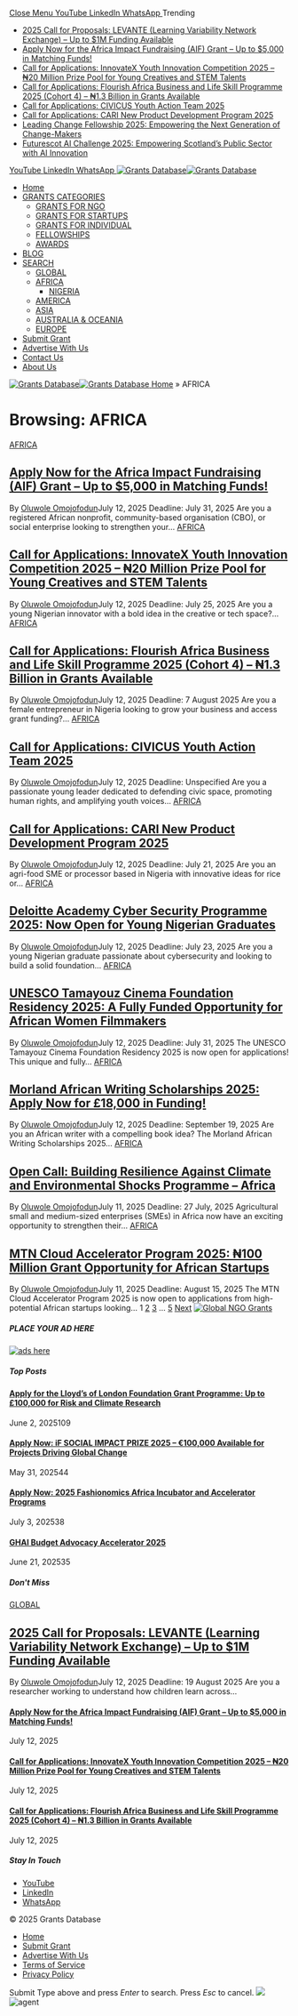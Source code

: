 [ Close Menu ](https://grantsdatabase.org/category/africa/)
[ YouTube ](https://grantsdatabase.org/category/africa/) [ LinkedIn ](https://www.linkedin.com/company/grants-database/) [ WhatsApp ](https://whatsapp.com/channel/0029Vb6Y8bX8qJ00zB0x4f13)
Trending
  * [2025 Call for Proposals: LEVANTE (Learning Variability Network Exchange) – Up to $1M Funding Available](https://grantsdatabase.org/2025/07/12/2025-call-for-proposals-levante-learning-variability-network-exchange-up-to-1m-funding-available/)
  * [Apply Now for the Africa Impact Fundraising (AIF) Grant – Up to $5,000 in Matching Funds!](https://grantsdatabase.org/2025/07/12/apply-now-for-the-africa-impact-fundraising-aif-grant-up-to-5000-in-matching-funds/)
  * [Call for Applications: InnovateX Youth Innovation Competition 2025 – ₦20 Million Prize Pool for Young Creatives and STEM Talents](https://grantsdatabase.org/2025/07/12/call-for-applications-innovatex-youth-innovation-competition-2025/)
  * [Call for Applications: Flourish Africa Business and Life Skill Programme 2025 (Cohort 4) – ₦1.3 Billion in Grants Available](https://grantsdatabase.org/2025/07/12/flourish-africa-business-and-life-skill-programme-2025/)
  * [Call for Applications: CIVICUS Youth Action Team 2025](https://grantsdatabase.org/2025/07/12/call-for-applications-civicus-youth-action-team-2025/)
  * [Call for Applications: CARI New Product Development Program 2025](https://grantsdatabase.org/2025/07/12/call-for-applications-cari-new-product-development-program-2025/)
  * [Leading Change Fellowship 2025: Empowering the Next Generation of Change-Makers](https://grantsdatabase.org/2025/07/12/leading-change-fellowship-2025/)
  * [Futurescot AI Challenge 2025: Empowering Scotland’s Public Sector with AI Innovation](https://grantsdatabase.org/2025/07/12/futurescot-ai-challenge-2025/)


[ YouTube ](https://grantsdatabase.org/category/africa/) [ LinkedIn ](https://www.linkedin.com/company/grants-database/) [ WhatsApp ](https://whatsapp.com/channel/0029Vb6Y8bX8qJ00zB0x4f13)
[ ![Grants Database](https://grantsdatabase.org/wp-content/uploads/2025/05/black.png)![Grants Database](https://grantsdatabase.org/wp-content/uploads/2025/05/Grant-Database-286-x-49-px.png) ](https://grantsdatabase.org/ "Grants Database")
  * [Home](https://grantsdatabase.org)
  * [GRANTS CATEGORIES](https://grantsdatabase.org/category/africa/)
    * [GRANTS FOR NGO](https://grantsdatabase.org/category/grants-for-ngo/)
    * [GRANTS FOR STARTUPS](https://grantsdatabase.org/category/grants-for-startups/)
    * [GRANTS FOR INDIVIDUAL](https://grantsdatabase.org/category/grants-for-individual/)
    * [FELLOWSHIPS](https://grantsdatabase.org/category/fellowships/)
    * [AWARDS](https://grantsdatabase.org/category/awards/)
  * [BLOG](https://grantsdatabase.org/category/blog/)
  * [SEARCH](https://grantsdatabase.org/category/africa/)
    * [GLOBAL](https://grantsdatabase.org/category/global/)
    * [AFRICA](https://grantsdatabase.org/category/africa/)
      * [NIGERIA](https://grantsdatabase.org/category/africa/nigeria/)
    * [AMERICA](https://grantsdatabase.org/category/america/)
    * [ASIA](https://grantsdatabase.org/category/asia/)
    * [AUSTRALIA & OCEANIA](https://grantsdatabase.org/category/australia-oceania/)
    * [EUROPE](https://grantsdatabase.org/category/europe/)
  * [Submit Grant](https://grantsdatabase.org/submit-grant/)
  * [Advertise With Us](https://grantsdatabase.org/advertise-with-us/)
  * [Contact Us](https://grantsdatabase.org/contact-us/)
  * [About Us](https://grantsdatabase.org/about-us/)


[ ](https://grantsdatabase.org/category/africa/ "Switch to Dark Design - easier on eyes.") [ ](https://grantsdatabase.org/category/africa/ "Switch to Light Design.")
[ ![Grants Database](https://grantsdatabase.org/wp-content/uploads/2025/05/black.png)![Grants Database](https://grantsdatabase.org/wp-content/uploads/2025/05/Grant-Database-286-x-49-px.png) ](https://grantsdatabase.org/ "Grants Database")
[ ](https://grantsdatabase.org/category/africa/ "Search")
[Home](https://grantsdatabase.org/) » AFRICA
#  Browsing: AFRICA
[](https://grantsdatabase.org/2025/07/12/apply-now-for-the-africa-impact-fundraising-aif-grant-up-to-5000-in-matching-funds/ "Apply Now for the Africa Impact Fundraising \(AIF\) Grant – Up to $5,000 in Matching Funds!") [AFRICA](https://grantsdatabase.org/category/africa/)
## [Apply Now for the Africa Impact Fundraising (AIF) Grant – Up to $5,000 in Matching Funds!](https://grantsdatabase.org/2025/07/12/apply-now-for-the-africa-impact-fundraising-aif-grant-up-to-5000-in-matching-funds/)
By [Oluwole Omojofodun](https://grantsdatabase.org/author/oluwole-omojofodun/ "Posts by Oluwole Omojofodun")July 12, 2025
Deadline: July 31, 2025 Are you a registered African nonprofit, community-based organisation (CBO), or social enterprise looking to strengthen your…
[](https://grantsdatabase.org/2025/07/12/call-for-applications-innovatex-youth-innovation-competition-2025/ "Call for Applications: InnovateX Youth Innovation Competition 2025 – ₦20 Million Prize Pool for Young Creatives and STEM Talents") [AFRICA](https://grantsdatabase.org/category/africa/)
## [Call for Applications: InnovateX Youth Innovation Competition 2025 – ₦20 Million Prize Pool for Young Creatives and STEM Talents](https://grantsdatabase.org/2025/07/12/call-for-applications-innovatex-youth-innovation-competition-2025/)
By [Oluwole Omojofodun](https://grantsdatabase.org/author/oluwole-omojofodun/ "Posts by Oluwole Omojofodun")July 12, 2025
Deadline: July 25, 2025 Are you a young Nigerian innovator with a bold idea in the creative or tech space?…
[](https://grantsdatabase.org/2025/07/12/flourish-africa-business-and-life-skill-programme-2025/ "Call for Applications: Flourish Africa Business and Life Skill Programme 2025 \(Cohort 4\) – ₦1.3 Billion in Grants Available") [AFRICA](https://grantsdatabase.org/category/africa/)
## [Call for Applications: Flourish Africa Business and Life Skill Programme 2025 (Cohort 4) – ₦1.3 Billion in Grants Available](https://grantsdatabase.org/2025/07/12/flourish-africa-business-and-life-skill-programme-2025/)
By [Oluwole Omojofodun](https://grantsdatabase.org/author/oluwole-omojofodun/ "Posts by Oluwole Omojofodun")July 12, 2025
Deadline: 7 August 2025 Are you a female entrepreneur in Nigeria looking to grow your business and access grant funding?…
[](https://grantsdatabase.org/2025/07/12/call-for-applications-civicus-youth-action-team-2025/ "Call for Applications: CIVICUS Youth Action Team 2025") [AFRICA](https://grantsdatabase.org/category/africa/)
## [Call for Applications: CIVICUS Youth Action Team 2025](https://grantsdatabase.org/2025/07/12/call-for-applications-civicus-youth-action-team-2025/)
By [Oluwole Omojofodun](https://grantsdatabase.org/author/oluwole-omojofodun/ "Posts by Oluwole Omojofodun")July 12, 2025
Deadline: Unspecified Are you a passionate young leader dedicated to defending civic space, promoting human rights, and amplifying youth voices…
[](https://grantsdatabase.org/2025/07/12/call-for-applications-cari-new-product-development-program-2025/ "Call for Applications: CARI New Product Development Program 2025") [AFRICA](https://grantsdatabase.org/category/africa/)
## [Call for Applications: CARI New Product Development Program 2025](https://grantsdatabase.org/2025/07/12/call-for-applications-cari-new-product-development-program-2025/)
By [Oluwole Omojofodun](https://grantsdatabase.org/author/oluwole-omojofodun/ "Posts by Oluwole Omojofodun")July 12, 2025
Deadline: July 21, 2025 Are you an agri-food SME or processor based in Nigeria with innovative ideas for rice or…
[](https://grantsdatabase.org/2025/07/12/deloitte-academy-cyber-security-programme-2025/ "Deloitte Academy Cyber Security Programme 2025: Now Open for Young Nigerian Graduates") [AFRICA](https://grantsdatabase.org/category/africa/)
## [Deloitte Academy Cyber Security Programme 2025: Now Open for Young Nigerian Graduates](https://grantsdatabase.org/2025/07/12/deloitte-academy-cyber-security-programme-2025/)
By [Oluwole Omojofodun](https://grantsdatabase.org/author/oluwole-omojofodun/ "Posts by Oluwole Omojofodun")July 12, 2025
Deadline: July 23, 2025 Are you a young Nigerian graduate passionate about cybersecurity and looking to build a solid foundation…
[](https://grantsdatabase.org/2025/07/12/unesco-tamayouz-cinema-foundation-residency-2025/ "UNESCO Tamayouz Cinema Foundation Residency 2025: A Fully Funded Opportunity for African Women Filmmakers") [AFRICA](https://grantsdatabase.org/category/africa/)
## [UNESCO Tamayouz Cinema Foundation Residency 2025: A Fully Funded Opportunity for African Women Filmmakers](https://grantsdatabase.org/2025/07/12/unesco-tamayouz-cinema-foundation-residency-2025/)
By [Oluwole Omojofodun](https://grantsdatabase.org/author/oluwole-omojofodun/ "Posts by Oluwole Omojofodun")July 12, 2025
Deadline: July 31, 2025 The UNESCO Tamayouz Cinema Foundation Residency 2025 is now open for applications! This unique and fully…
[](https://grantsdatabase.org/2025/07/12/morland-african-writing-scholarships-2025/ "Morland African Writing Scholarships 2025: Apply Now for £18,000 in Funding!") [AFRICA](https://grantsdatabase.org/category/africa/)
## [Morland African Writing Scholarships 2025: Apply Now for £18,000 in Funding!](https://grantsdatabase.org/2025/07/12/morland-african-writing-scholarships-2025/)
By [Oluwole Omojofodun](https://grantsdatabase.org/author/oluwole-omojofodun/ "Posts by Oluwole Omojofodun")July 12, 2025
Deadline: September 19, 2025 Are you an African writer with a compelling book idea? The Morland African Writing Scholarships 2025…
[](https://grantsdatabase.org/2025/07/11/open-call-building-resilience-against-climate-and-environmental-shocks-program/ "Open Call: Building Resilience Against Climate and Environmental Shocks Programme – Africa") [AFRICA](https://grantsdatabase.org/category/africa/)
## [Open Call: Building Resilience Against Climate and Environmental Shocks Programme – Africa](https://grantsdatabase.org/2025/07/11/open-call-building-resilience-against-climate-and-environmental-shocks-program/)
By [Oluwole Omojofodun](https://grantsdatabase.org/author/oluwole-omojofodun/ "Posts by Oluwole Omojofodun")July 11, 2025
Deadline: 27 July, 2025 Agricultural small and medium-sized enterprises (SMEs) in Africa now have an exciting opportunity to strengthen their…
[](https://grantsdatabase.org/2025/07/11/mtn-cloud-accelerator-program-2025/ "MTN Cloud Accelerator Program 2025: ₦100 Million Grant Opportunity for African Startups") [AFRICA](https://grantsdatabase.org/category/africa/)
## [MTN Cloud Accelerator Program 2025: ₦100 Million Grant Opportunity for African Startups](https://grantsdatabase.org/2025/07/11/mtn-cloud-accelerator-program-2025/)
By [Oluwole Omojofodun](https://grantsdatabase.org/author/oluwole-omojofodun/ "Posts by Oluwole Omojofodun")July 11, 2025
Deadline: August 15, 2025 The MTN Cloud Accelerator Program 2025 is now open to applications from high-potential African startups looking…
1 [2](https://grantsdatabase.org/category/africa/page/2/) [3](https://grantsdatabase.org/category/africa/page/3/) … [5](https://grantsdatabase.org/category/africa/page/5/) [Next](https://grantsdatabase.org/category/africa/page/2/)
[![Global NGO Grants](https://grantsdatabase.org/wp-content/uploads/2025/06/DONT-ALLOW-THE-NEXT-OPPORTUNITY-PASS-YOU-BY.webp)](https://whatsapp.com/channel/0029Vb6Y8bX8qJ00zB0x4f13)
##### PLACE YOUR AD HERE
[![ads here](https://grantsdatabase.org/category/africa/)](https://grantsdatabase.org/advertise-with-us/)
##### Top Posts
[](https://grantsdatabase.org/2025/06/02/lloyds-of-london-foundation-grant-programme/ "Apply for the Lloyd’s of London Foundation Grant Programme: Up to £100,000 for Risk and Climate Research")
#### [Apply for the Lloyd’s of London Foundation Grant Programme: Up to £100,000 for Risk and Climate Research](https://grantsdatabase.org/2025/06/02/lloyds-of-london-foundation-grant-programme/)
June 2, 2025109
[](https://grantsdatabase.org/2025/05/31/apply-now-if-social-impact-prize-2025-e100000-available-for-projects-driving-global-change/ "Apply Now: iF SOCIAL IMPACT PRIZE 2025 – €100,000 Available for Projects Driving Global Change")
#### [Apply Now: iF SOCIAL IMPACT PRIZE 2025 – €100,000 Available for Projects Driving Global Change](https://grantsdatabase.org/2025/05/31/apply-now-if-social-impact-prize-2025-e100000-available-for-projects-driving-global-change/)
May 31, 202544
[](https://grantsdatabase.org/2025/07/03/2025-fashionomics-africa-incubator-and-accelerator-programs/ "Apply Now: 2025 Fashionomics Africa Incubator and Accelerator Programs")
#### [Apply Now: 2025 Fashionomics Africa Incubator and Accelerator Programs](https://grantsdatabase.org/2025/07/03/2025-fashionomics-africa-incubator-and-accelerator-programs/)
July 3, 202538
[](https://grantsdatabase.org/2025/06/21/ghai-budget-advocacy-accelerator-2025/ "GHAI Budget Advocacy Accelerator 2025")
#### [GHAI Budget Advocacy Accelerator 2025](https://grantsdatabase.org/2025/06/21/ghai-budget-advocacy-accelerator-2025/)
June 21, 202535
##### Don't Miss
[](https://grantsdatabase.org/2025/07/12/2025-call-for-proposals-levante-learning-variability-network-exchange-up-to-1m-funding-available/ "2025 Call for Proposals: LEVANTE \(Learning Variability Network Exchange\) – Up to $1M Funding Available") [GLOBAL](https://grantsdatabase.org/category/global/)
## [2025 Call for Proposals: LEVANTE (Learning Variability Network Exchange) – Up to $1M Funding Available](https://grantsdatabase.org/2025/07/12/2025-call-for-proposals-levante-learning-variability-network-exchange-up-to-1m-funding-available/)
By [Oluwole Omojofodun](https://grantsdatabase.org/author/oluwole-omojofodun/ "Posts by Oluwole Omojofodun")July 12, 2025
Deadline: 19 August 2025 Are you a researcher working to understand how children learn across…
[](https://grantsdatabase.org/2025/07/12/apply-now-for-the-africa-impact-fundraising-aif-grant-up-to-5000-in-matching-funds/ "Apply Now for the Africa Impact Fundraising \(AIF\) Grant – Up to $5,000 in Matching Funds!")
#### [Apply Now for the Africa Impact Fundraising (AIF) Grant – Up to $5,000 in Matching Funds!](https://grantsdatabase.org/2025/07/12/apply-now-for-the-africa-impact-fundraising-aif-grant-up-to-5000-in-matching-funds/)
July 12, 2025
[](https://grantsdatabase.org/2025/07/12/call-for-applications-innovatex-youth-innovation-competition-2025/ "Call for Applications: InnovateX Youth Innovation Competition 2025 – ₦20 Million Prize Pool for Young Creatives and STEM Talents")
#### [Call for Applications: InnovateX Youth Innovation Competition 2025 – ₦20 Million Prize Pool for Young Creatives and STEM Talents](https://grantsdatabase.org/2025/07/12/call-for-applications-innovatex-youth-innovation-competition-2025/)
July 12, 2025
[](https://grantsdatabase.org/2025/07/12/flourish-africa-business-and-life-skill-programme-2025/ "Call for Applications: Flourish Africa Business and Life Skill Programme 2025 \(Cohort 4\) – ₦1.3 Billion in Grants Available")
#### [Call for Applications: Flourish Africa Business and Life Skill Programme 2025 (Cohort 4) – ₦1.3 Billion in Grants Available](https://grantsdatabase.org/2025/07/12/flourish-africa-business-and-life-skill-programme-2025/)
July 12, 2025
##### Stay In Touch
  * [ YouTube ](https://grantsdatabase.org/category/africa/)
  * [ LinkedIn ](https://www.linkedin.com/company/grants-database/)
  * [ WhatsApp ](https://whatsapp.com/channel/0029Vb6Y8bX8qJ00zB0x4f13)


© 2025 Grants Database 
  * [Home](https://grantsdatabase.org)
  * [Submit Grant](https://grantsdatabase.org/submit-grant/)
  * [Advertise With Us](https://grantsdatabase.org/advertise-with-us/)
  * [Terms of Service](https://grantsdatabase.org/terms-of-service/)
  * [Privacy Policy](https://grantsdatabase.org/privacy-policy/)


Submit
Type above and press _Enter_ to search. Press _Esc_ to cancel. 
![](https://pixel.wp.com/g.gif?v=ext&blog=246065782&post=0&tz=1&srv=grantsdatabase.org&arch_cat=africa&arch_results=10&j=1%3A14.8&host=grantsdatabase.org&ref=&fcp=496&rand=0.1272177179208036)
![agent](https://www.jotform.com/agent/019794fee28c78149e9750d573c4ed746f1e/avatar-icon)
